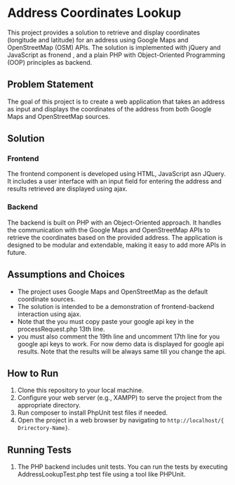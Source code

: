 # Address Coordinates Lookup

This project provides a solution to retrieve and display coordinates (longitude and latitude) for an address using Google Maps and OpenStreetMap (OSM) APIs. The solution is implemented with jQuery and JavaScript as fronend , and a plain PHP with Object-Oriented Programming (OOP) principles as backend.

## Problem Statement

The goal of this project is to create a web application that takes an address as input and displays the coordinates of the address from both Google Maps and OpenStreetMap sources.

## Solution

### Frontend

The frontend component is developed using HTML, JavaScript asn JQuery. It includes a user interface with an input field for entering the address and results retrieved are displayed using ajax. 

### Backend

The backend is built on PHP with an Object-Oriented approach. It handles the communication with the Google Maps and OpenStreetMap APIs to retrieve the coordinates based on the provided address. The application is designed to be modular and extendable, making it easy to add more APIs in future.

## Assumptions and Choices

- The project uses Google Maps and OpenStreetMap as the default coordinate sources.
- The solution is intended to be a demonstration of frontend-backend interaction using ajax.
- Note that the you must copy paste your google api key in the processRequest.php 13th line.
- you must also comment the 19th line and uncomment 17th line for you google api keys to work. For now demo data is displayed for google api results. Note that the results      will be always same till you change the api.

## How to Run

1. Clone this repository to your local machine.
2. Configure your web server (e.g., XAMPP) to serve the project from the appropriate directory.
3. Run composer to install PhpUnit test files if needed.
3. Open the project in a web browser by navigating to `http://localhost/{ Drirectory-Name}`.


## Running Tests

1. The PHP backend includes unit tests. You can run the tests by executing AddressLookupTest.php test file using a tool like PHPUnit.



